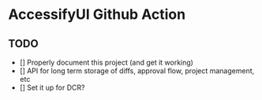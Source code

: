 # AccessifyUI Github Action

## TODO

- [] Properly document this project (and get it working)
- [] API for long term storage of diffs, approval flow, project management, etc
- [] Set it up for DCR?

